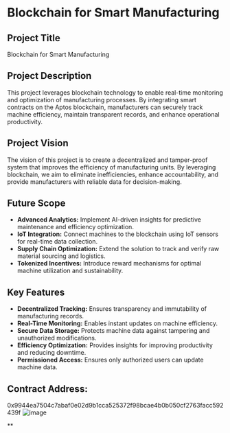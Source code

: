# Blockchain for Smart Manufacturing

## Project Title
Blockchain for Smart Manufacturing

## Project Description
This project leverages blockchain technology to enable real-time monitoring and optimization of manufacturing processes. By integrating smart contracts on the Aptos blockchain, manufacturers can securely track machine efficiency, maintain transparent records, and enhance operational productivity.

## Project Vision
The vision of this project is to create a decentralized and tamper-proof system that improves the efficiency of manufacturing units. By leveraging blockchain, we aim to eliminate inefficiencies, enhance accountability, and provide manufacturers with reliable data for decision-making.

## Future Scope
- **Advanced Analytics:** Implement AI-driven insights for predictive maintenance and efficiency optimization.
- **IoT Integration:** Connect machines to the blockchain using IoT sensors for real-time data collection.
- **Supply Chain Optimization:** Extend the solution to track and verify raw material sourcing and logistics.
- **Tokenized Incentives:** Introduce reward mechanisms for optimal machine utilization and sustainability.

## Key Features
- **Decentralized Tracking:** Ensures transparency and immutability of manufacturing records.
- **Real-Time Monitoring:** Enables instant updates on machine efficiency.
- **Secure Data Storage:** Protects machine data against tampering and unauthorized modifications.
- **Efficiency Optimization:** Provides insights for improving productivity and reducing downtime.
- **Permissioned Access:** Ensures only authorized users can update machine data.

## Contract Address:
0x9944ea7504c7abaf0e02d9b1cca525372f98bcae4b0b050cf2763facc592439f
![image](https://github.com/user-attachments/assets/26105f7a-ee40-4c76-9bdf-950b66e1e769)

**
